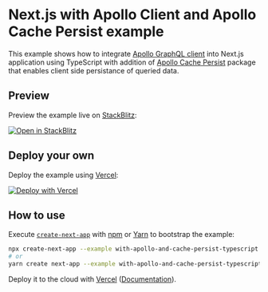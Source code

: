 # Next.js with Apollo Client and Apollo Cache Persist example

This example shows how to integrate [Apollo GraphQL client](https://www.apollographql.com/docs/react) into Next.js application using TypeScript with addition of [Apollo Cache Persist](https://github.com/apollographql/apollo-cache-persist) package that enables client side persistance of queried data.

## Preview

Preview the example live on [StackBlitz](http://stackblitz.com/):

[![Open in StackBlitz](https://developer.stackblitz.com/img/open_in_stackblitz.svg)](https://stackblitz.com/github/vercel/next.js/tree/canary/examples/with-apollo-and-cache-persist-typescript)

## Deploy your own

Deploy the example using [Vercel](https://vercel.com?utm_source=github&utm_medium=readme&utm_campaign=next-example):

[![Deploy with Vercel](https://vercel.com/button)](https://vercel.com/new/git/external?repository-url=https://github.com/vercel/next.js/tree/canary/examples/with-apollo-and-cache-persist-typescript&project-name=with-apollo-and-cache-persist-typescript&repository-name=with-apollo-and-cache-persist-typescript)

## How to use

Execute [`create-next-app`](https://github.com/vercel/next.js/tree/canary/packages/create-next-app) with [npm](https://docs.npmjs.com/cli/init) or [Yarn](https://yarnpkg.com/lang/en/docs/cli/create/) to bootstrap the example:

```bash
npx create-next-app --example with-apollo-and-cache-persist-typescript with-apollo-and-cache-persist-typescript-app
# or
yarn create next-app --example with-apollo-and-cache-persist-typescript with-apollo-and-cache-persist-typescript-app
```

Deploy it to the cloud with [Vercel](https://vercel.com/new?utm_source=github&utm_medium=readme&utm_campaign=next-example) ([Documentation](https://nextjs.org/docs/deployment)).
